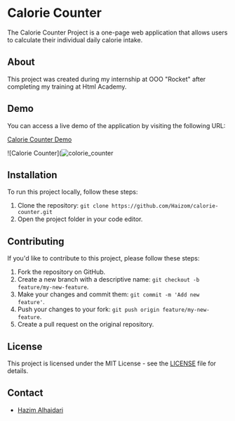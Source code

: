 # Calorie Counter

The Calorie Counter Project is a one-page web application that allows users to calculate their individual daily calorie intake.

## About

This project was created during my internship at OOO "Rocket" after completing my training at Html Academy.

## Demo

You can access a live demo of the application by visiting the following URL:

[Calorie Counter Demo](https://haizom.github.io/calorie-counter/)

![Calorie Counter](![colorie_counter](https://github.com/Haizom/calorie-counter/assets/49898633/94345871-da3f-4484-b247-b50b35e86c2f)

## Installation

To run this project locally, follow these steps:

1. Clone the repository: `git clone https://github.com/Haizom/calorie-counter.git`
2. Open the project folder in your code editor.

## Contributing

If you'd like to contribute to this project, please follow these steps:

1. Fork the repository on GitHub.
2. Create a new branch with a descriptive name: `git checkout -b feature/my-new-feature`.
3. Make your changes and commit them: `git commit -m 'Add new feature'`.
4. Push your changes to your fork: `git push origin feature/my-new-feature`.
5. Create a pull request on the original repository.

## License

This project is licensed under the MIT License - see the [LICENSE](LICENSE) file for details.

## Contact

- [Hazim Alhaidari](mailto:hazimhamid5@gmail.com)
